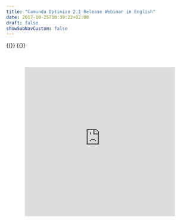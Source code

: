 ```yaml
---
title: "Camunda Optimize 2.1 Release Webinar in English"
date: 2017-10-25T10:39:22+02:00
draft: false
showSubNavCustom: false
---
```


{{<highlight title="Camunda Optimize 2.1 Release Webinar in English" >}}
{{</highlight>}}
<div align="center" style="margin-bottom: 100px;margin-top: 50px;">
  <iframe src="https://player.vimeo.com/video/282973674" class="embed-responsive-item" width="80%" height="400" frameborder="0" allow="fullscreen"></iframe>
</div>
